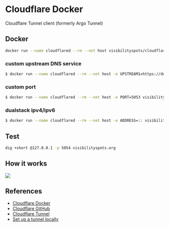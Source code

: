# Cloudflare Docker

Cloudflare Tunnel client (formerly Argo Tunnel)

## Docker
```sh
docker run --name cloudflared --rm --net host visibilityspots/cloudflared
```

### custom upstream DNS service
```sh
$ docker run --name cloudflared --rm --net host -e UPSTREAM1=https://dns.google/dns-query visibilityspots/cloudflared:latest
```

### custom port
```sh
$ docker run --name cloudflared --rm --net host -e PORT=5053 visibilityspots/cloudflared:latest
```

### dualstack ipv4/ipv6
```sh
$ docker run --name cloudflared --rm --net host -e ADDRESS=:: visibilityspots/cloudflared:latest
```

## Test
```sh
dig +short @127.0.0.1 -p 5054 visibilityspots.org
```

## How it works
![](https://developers.cloudflare.com/cloudflare-one/static/documentation/connections/connect-apps/handshake.jpg)

## References
- [Cloudflare Docker](https://hub.docker.com/r/visibilityspots/cloudflared)
- [Cloudflare GitHub](https://github.com/cloudflare/cloudflared)
- [Cloudflare Tunnel](https://developers.cloudflare.com/cloudflare-one/connections/connect-apps)
- [Set up a tunnel locally](https://developers.cloudflare.com/cloudflare-one/connections/connect-apps/install-and-setup/tunnel-guide/local/)